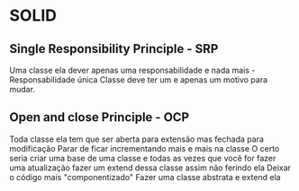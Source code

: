 # SOLID

## Single Responsibility Principle - SRP

Uma classe ela dever apenas uma responsabilidade e nada mais - Responsabilidade única
Classe deve ter um e apenas um motivo para mudar.

## Open and close Principle - OCP

Toda classe ela tem que ser aberta para extensão mas fechada para modificação
Parar de ficar incrementando mais e mais na classe
O certo seria criar uma base de uma classe e todas as vezes que você for fazer uma atualização fazer um extend dessa classe assim não ferindo ela
Deixar o código mais "componentizado"
Fazer uma classe abstrata e extend ela 
